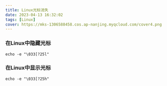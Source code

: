 ```yaml
---
title: Linux光标消失
date: 2023-04-13 16:32:02
tags: [Linux]
cover: https://mks-1306588458.cos.ap-nanjing.myqcloud.com/cover4.png
---
```


### 在Linux中隐藏光标
```shell
echo -e "\033[?25l"
```
### 在Linux中显示光标
```shell
echo -e "\033[?25h"
```
